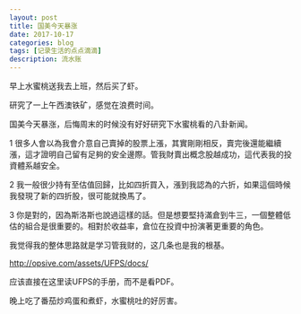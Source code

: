 ```yaml
---
layout: post
title: 国美今天暴涨
date: 2017-10-17
categories: blog
tags: [记录生活的点点滴滴]
description: 流水账
---
```


早上水蜜桃送我去上班，然后买了虾。

研究了一上午西澳铁矿，感觉在浪费时间。

国美今天暴涨，后悔周末的时候没有好好研究下水蜜桃看的八卦新闻。

1 很多人會以為我會介意自己賣掉的股票上漲，其實剛剛相反，賣完後還能繼續漲，這才證明自己留有足夠的安全邊際。管我財賣出概念股越成功，這代表我的投資體系越安全。

2 我一般很少持有至估值回歸，比如四折買入，漲到我認為的六折，如果這個時候我發現了新的四折股，很可能就換馬了。

3 你是對的，因為斯洛斯也說過這樣的話。但是想要堅持滿倉到牛三，一個整體低估的組合是很重要的。相對於收益率，倉位在投資中扮演著更重要的角色。

我觉得我的整体思路就是学习管我财的，这几条也是我的根基。

http://opsive.com/assets/UFPS/docs/

应该直接在这里读UFPS的手册，而不是看PDF。

晚上吃了番茄炒鸡蛋和煮虾，水蜜桃吐的好厉害。












 















